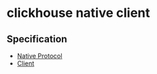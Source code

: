 # clickhouse native client

## Specification

- [Native Protocol](https://clickhouse.com/docs/en/native-protocol/basics)
- [Client](https://github.com/ClickHouse/ClickHouse/tree/master/src/Client)
